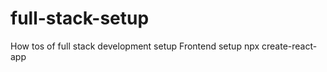 # full-stack-setup
How tos of full stack development setup
Frontend setup
npx create-react-app <project-name>
